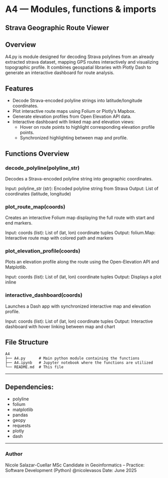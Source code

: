 # A4 — Modules, functions & imports
## Strava Geographic Route Viewer
## Overview
A4.py is module designed for decoding Strava polylines from an already extracted strava dataset, mapping GPS routes interactively and visualizing topographic profile. It combines geospatial libraries with Plotly Dash to generate an interactive dashboard for route analysis.

## Features
- Decode Strava-encoded polyline strings into latitude/longitude coordinates.
- Plot interactive route maps using Folium or Plotly’s Mapbox.
- Generate elevation profiles from Open Elevation API data.
- Interactive dashboard with linked map and elevation views:
    - Hover on route points to highlight corresponding elevation profile points.
    - Synchronized highlighting between map and profile.

## Functions Overview
### decode_polyline(polyline_str)
Decodes a Strava-encoded polyline string into geographic coordinates.

Input: polyline_str (str): Encoded polyline string from Strava
Output: List of coordinates (latitude, longitude)

### plot_route_map(coords)
Creates an interactive Folium map displaying the full route with start and end markers.

Input: coords (list): List of (lat, lon) coordinate tuples
Output: folium.Map: Interactive route map with colored path and markers

### plot_elevation_profile(coords)
Plots an elevation profile along the route using the Open-Elevation API and Matplotlib.

Input: coords (list): List of (lat, lon) coordinate tuples
Output: Displays a plot inline

### interactive_dashboard(coords)
Launches a Dash app with synchronized interactive map and elevation profile.

Input: coords (list): List of (lat, lon) coordinate tuples
Output: Interactive dashboard with hover linking between map and chart

## File Structure
```
A4
├── A4.py      # Main python module containing the functions
├── A4.ipynb   # Jupyter notebook where the functions are utilized
└── README.md  # This file
```

---
## Dependencies:

- polyline
- folium
- matplotlib
- pandas
- geopy
- requests
- plotly
- dash

---
### Author
Nicole Salazar-Cuellar
MSc Candidate in Geoinformatics – Practice: Software Development (Python)
@nicolevasos
Date: June 2025

